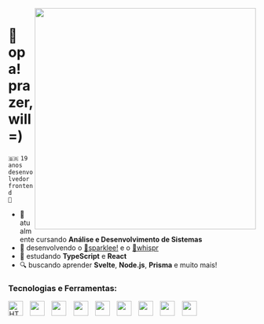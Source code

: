 <img align="right" width="450em" src="https://github.com/zendevdev/zendevdev/assets/128332201/62b424bf-7c5c-4629-8e44-28678b01a59b"/>

# 🦎 opa! prazer, will =)
 
<code>🇧🇷</code> <code>19 anos</code> <code>desenvolvedor frontend 🌿</code>

- 👾 atualmente cursando <strong>Análise e Desenvolvimento de Sistemas</strong>
- 💾 desenvolvendo o [🌟sparklee!](https://github.com/zendevdev/sparklee) e o [💭whispr](https://github.com/zendevdev/whispr)
- 📖 estudando <strong>TypeScript</strong> e <strong>React</strong>
- 🔍 buscando aprender <strong>Svelte</strong>, <strong>Node.js</strong>, <strong>Prisma</strong> e muito mais!

### Tecnologias e Ferramentas:

<img src="https://github.com/zendevdev/zendevdev/assets/128332201/b7fd1893-5e51-4df1-810d-c15b448af55c" height="30" alt="HTML"/>⠀
<img src="https://github.com/zendevdev/zendevdev/assets/128332201/c50921d7-12d6-4641-baae-d4eed74aa3db" height="30" />⠀
<img src="https://github.com/zendevdev/zendevdev/assets/128332201/db6ddbe0-7cb8-45e2-a509-9503f9be7526" height="30" />⠀
<img src="https://github.com/zendevdev/zendevdev/assets/128332201/dfe74ef1-1a97-4250-a7ea-3a4351f8b64e" height="30" />⠀
<img src="https://github.com/zendevdev/zendevdev/assets/128332201/fc24c791-0f41-491f-b402-87e9c7eded16" height="30" />⠀
<img src="https://github.com/zendevdev/zendevdev/assets/128332201/269b63f2-fc7f-4e68-8a92-46431a6de344" height="30" />⠀
<img src="https://github.com/zendevdev/zendevdev/assets/128332201/53473830-2727-412a-963c-d85b94bf0f5b" height="30" />⠀
<img src="https://github.com/zendevdev/zendevdev/assets/128332201/a8e821d2-dcd2-4339-afd6-56d3b81b02fc" height="30" />⠀
<img src="https://github.com/zendevdev/zendevdev/assets/128332201/36a788ec-1c6f-4358-b3e2-c0579b1cd819" height="30" />
